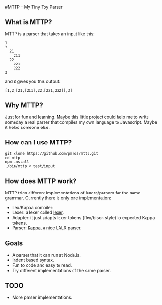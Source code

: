 #MTTP - My Tiny Toy Parser

## What is MTTP?
MTTP is a parser that takes an input like this:
```
1
2
  21
    211
  22
    221
    222
3
```
and it gives you this output:
```
[1,2,[21,[211],22,[221,222]],3]
```

## Why MTTP?
Just for fun and learning. Maybe this little project could help me to write someday a real parser that compiles my own language to Javascript. Maybe it helps someone else.

## How can I use MTTP?
```
git clone https://github.com/pmros/mttp.git
cd mttp
npm install
./bin/mttp < test/input
```

## How does MTTP work?
MTTP tries different implementations of lexers/parsers for the same grammar. Currently there is only one implementation:
-  Lex/Kappa compiler:
  - Lexer: a lexer called [lexer](https://github.com/aaditmshah/lexer).
  - Adapter: it just adapts lexer tokens (flex/bison style) to expected Kappa tokens.
  - Parser: [Kappa](https://github.com/Mictian/kappa), a nice LALR parser.

## Goals
- A parser that it can run at Node.js.
- Indent based syntax.
- Fun to code and easy to read.
- Try different implementations of the same parser.

## TODO
- More parser implementations.
